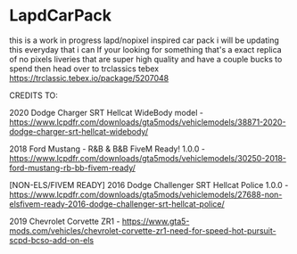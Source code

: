 # LapdCarPack
this is a work in progress lapd/nopixel inspired car pack i will be updating this everyday that i can
If  your looking for something that's a exact replica of no pixels liveries that are super high quality and have a couple bucks to spend then head over to trclassics tebex
https://trclassic.tebex.io/package/5207048

CREDITS TO:

2020 Dodge Charger SRT Hellcat WideBody model -
https://www.lcpdfr.com/downloads/gta5mods/vehiclemodels/38871-2020-dodge-charger-srt-hellcat-widebody/

2018 Ford Mustang - R&B & B&B FiveM Ready! 1.0.0 -
https://www.lcpdfr.com/downloads/gta5mods/vehiclemodels/30250-2018-ford-mustang-rb-bb-fivem-ready/

[NON-ELS/FIVEM READY] 2016 Dodge Challenger SRT Hellcat Police 1.0.0 -
https://www.lcpdfr.com/downloads/gta5mods/vehiclemodels/27688-non-elsfivem-ready-2016-dodge-challenger-srt-hellcat-police/

2019 Chevrolet Corvette ZR1 - 
https://www.gta5-mods.com/vehicles/chevrolet-corvette-zr1-need-for-speed-hot-pursuit-scpd-bcso-add-on-els

